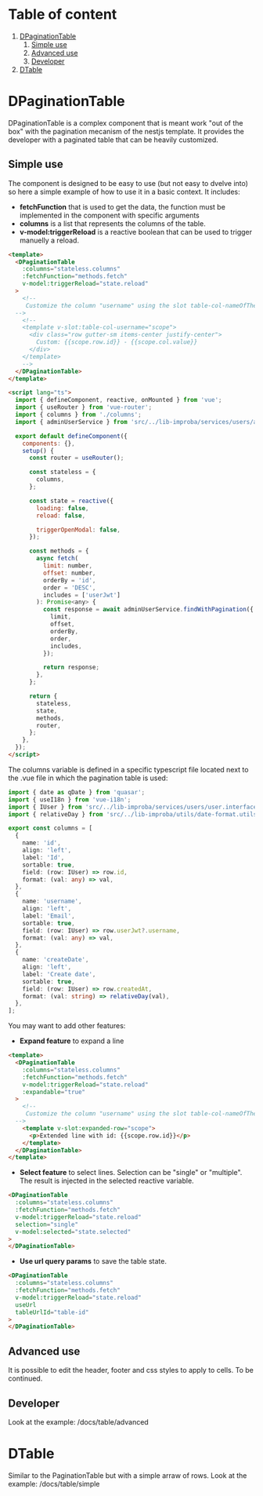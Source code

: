 # Table of content

1. [DPaginationTable](#markdown-header-dpaginationtable)
   1. [Simple use](#markdown-header-simple-use)
   2. [Advanced use](#markdown-header-advanced-use)
   3. [Developer](#markdown-header-developer)
2. [DTable](#markdown-header-dtable)

# DPaginationTable

DPaginationTable is a complex component that is meant work "out of the box" with the pagination mecanism of the nestjs template. It provides the developer with a paginated table that can be heavily customized.

## Simple use

The component is designed to be easy to use (but not easy to dvelve into) so here a simple example of how to use it in a basic context. It includes:

- **fetchFunction** that is used to get the data, the function must be implemented in the component with specific arguments
- **columns** is a list that represents the columns of the table.
- **v-model:triggerReload** is a reactive boolean that can be used to trigger manuelly a reload.

```html
<template>
  <DPaginationTable
    :columns="stateless.columns"
    :fetchFunction="methods.fetch"
    v-model:triggerReload="state.reload"
  >
    <!--
     Customize the column "username" using the slot table-col-nameOfTheCol
  -->
    <!--
    <template v-slot:table-col-username="scope">
      <div class="row gutter-sm items-center justify-center">
        Custom: {{scope.row.id}} - {{scope.col.value}}
      </div>
    </template>
    -->
  </DPaginationTable>
</template>

<script lang="ts">
  import { defineComponent, reactive, onMounted } from 'vue';
  import { useRouter } from 'vue-router';
  import { columns } from './columns';
  import { adminUserService } from 'src/../lib-improba/services/users/admin/admin-user.service';

  export default defineComponent({
    components: {},
    setup() {
      const router = useRouter();

      const stateless = {
        columns,
      };

      const state = reactive({
        loading: false,
        reload: false,

        triggerOpenModal: false,
      });

      const methods = {
        async fetch(
          limit: number,
          offset: number,
          orderBy = 'id',
          order = 'DESC',
          includes = ['userJwt']
        ): Promise<any> {
          const response = await adminUserService.findWithPagination({
            limit,
            offset,
            orderBy,
            order,
            includes,
          });

          return response;
        },
      };

      return {
        stateless,
        state,
        methods,
        router,
      };
    },
  });
</script>
```

The columns variable is defined in a specific typescript file located next to the .vue file in which the pagination table is used:

```typescript
import { date as qDate } from 'quasar';
import { useI18n } from 'vue-i18n';
import { IUser } from 'src/../lib-improba/services/users/user.interface';
import { relativeDay } from 'src/../lib-improba/utils/date-format.utils';

export const columns = [
  {
    name: 'id',
    align: 'left',
    label: 'Id',
    sortable: true,
    field: (row: IUser) => row.id,
    format: (val: any) => val,
  },
  {
    name: 'username',
    align: 'left',
    label: 'Email',
    sortable: true,
    field: (row: IUser) => row.userJwt?.username,
    format: (val: any) => val,
  },
  {
    name: 'createDate',
    align: 'left',
    label: 'Create date',
    sortable: true,
    field: (row: IUser) => row.createdAt,
    format: (val: string) => relativeDay(val),
  },
];
```

You may want to add other features:

- **Expand feature** to expand a line

```html
<template>
  <DPaginationTable
    :columns="stateless.columns"
    :fetchFunction="methods.fetch"
    v-model:triggerReload="state.reload"
    :expandable="true"
  >
    <!--
     Customize the column "username" using the slot table-col-nameOfTheCol
  -->
    <template v-slot:expanded-row="scope">
      <p>Extended line with id: {{scope.row.id}}</p>
    </template>
  </DPaginationTable>
</template>
```

- **Select feature** to select lines. Selection can be "single" or "multiple". The result is injected in the selected reactive variable.

```html
<DPaginationTable
  :columns="stateless.columns"
  :fetchFunction="methods.fetch"
  v-model:triggerReload="state.reload"
  selection="single"
  v-model:selected="state.selected"
>
</DPaginationTable>
```

- **Use url query params** to save the table state.

```html
<DPaginationTable
  :columns="stateless.columns"
  :fetchFunction="methods.fetch"
  v-model:triggerReload="state.reload"
  useUrl
  tableUrlId="table-id"
>
</DPaginationTable>
```

## Advanced use

It is possible to edit the header, footer and css styles to apply to cells.
To be continued.

## Developer

Look at the example: /docs/table/advanced

# DTable

Similar to the PaginationTable but with a simple arraw of rows.
Look at the example: /docs/table/simple
